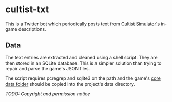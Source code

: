 # cultist-txt

This is a Twitter bot which periodically posts text from [Cultist Simulator's](https://weatherfactory.biz/cultist-simulator/) in-game descriptions.

## Data

The text entries are extracted and cleaned using a shell script. They are then stored in an SQLite database. This is a simpler solution than trying to repair and parse the game's JSON files.

The script requires pcregrep and sqlite3 on the path and the game's [core data folder](https://cultistsimulator.gamepedia.com/Modding#Modding_game_files) should be copied into the project's data directory.

*TODO: Copyright and permission notice*
